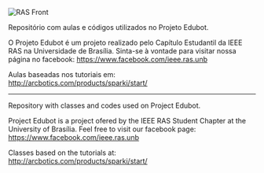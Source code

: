 ![RAS Front](https://dl.dropboxusercontent.com/u/2655937/ras-text%2Brobots%2Blogo.png)

Repositório com aulas e códigos utilizados no Projeto Edubot.

O Projeto Edubot é um projeto realizado pelo Capítulo Estudantil da IEEE RAS na Universidade de Brasília. Sinta-se à vontade para visitar nossa página no facebook: https://www.facebook.com/ieee.ras.unb

Aulas baseadas nos tutoriais em: http://arcbotics.com/products/sparki/start/

---------------------------------------------------------------------------------------------------------

Repository with classes and codes used on Project Edubot.

Project Edubot is a project ofered by the IEEE RAS Student Chapter at the University of Brasília. Feel free to visit our facebook page: https://www.facebook.com/ieee.ras.unb

Classes based on the tutorials at: http://arcbotics.com/products/sparki/start/